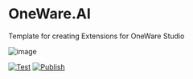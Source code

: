 # OneWare.AI

Template for creating Extensions for OneWare Studio

![image](https://github.com/ProtopSolutions/OneWare.AI/assets/25281882/5d8d149e-e158-40d1-99fb-4d56bde3c2d9)

[![Test](https://github.com/ProtopSolutions/OneWare.AI/actions/workflows/test.yml/badge.svg)](https://github.com/ProtopSolutions/OneWare.AI/actions/workflows/test.yml)
[![Publish](https://github.com/ProtopSolutions/OneWare.AI/actions/workflows/publish.yml/badge.svg)](https://github.com/ProtopSolutions/OneWare.AI/actions/workflows/publish.yml)
